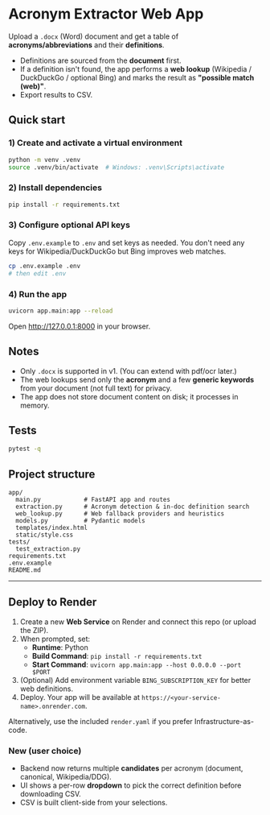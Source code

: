 # Acronym Extractor Web App

Upload a `.docx` (Word) document and get a table of **acronyms/abbreviations** and their **definitions**.

- Definitions are sourced from the **document** first.
- If a definition isn't found, the app performs a **web lookup** (Wikipedia / DuckDuckGo / optional Bing) and marks the result as **"possible match (web)"**.
- Export results to CSV.

## Quick start

### 1) Create and activate a virtual environment
```bash
python -m venv .venv
source .venv/bin/activate  # Windows: .venv\Scripts\activate
```

### 2) Install dependencies
```bash
pip install -r requirements.txt
```

### 3) Configure optional API keys
Copy `.env.example` to `.env` and set keys as needed. You don't need any keys for Wikipedia/DuckDuckGo but Bing improves web matches.

```bash
cp .env.example .env
# then edit .env
```

### 4) Run the app
```bash
uvicorn app.main:app --reload
```
Open http://127.0.0.1:8000 in your browser.

## Notes

- Only `.docx` is supported in v1. (You can extend with pdf/ocr later.)
- The web lookups send only the **acronym** and a few **generic keywords** from your document (not full text) for privacy.
- The app does not store document content on disk; it processes in memory.

## Tests
```bash
pytest -q
```

## Project structure
```
app/
  main.py            # FastAPI app and routes
  extraction.py      # Acronym detection & in-doc definition search
  web_lookup.py      # Web fallback providers and heuristics
  models.py          # Pydantic models
  templates/index.html
  static/style.css
tests/
  test_extraction.py
requirements.txt
.env.example
README.md
```


---

## Deploy to Render

1. Create a new **Web Service** on Render and connect this repo (or upload the ZIP).
2. When prompted, set:
   - **Runtime**: Python
   - **Build Command**: `pip install -r requirements.txt`
   - **Start Command**: `uvicorn app.main:app --host 0.0.0.0 --port $PORT`
3. (Optional) Add environment variable `BING_SUBSCRIPTION_KEY` for better web definitions.
4. Deploy. Your app will be available at `https://<your-service-name>.onrender.com`.

Alternatively, use the included `render.yaml` if you prefer Infrastructure-as-code.


### New (user choice)
- Backend now returns multiple **candidates** per acronym (document, canonical, Wikipedia/DDG).
- UI shows a per-row **dropdown** to pick the correct definition before downloading CSV.
- CSV is built client-side from your selections.
